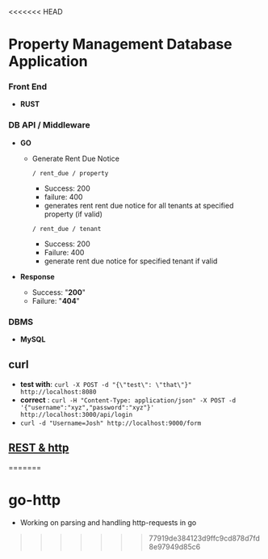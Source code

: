 <<<<<<< HEAD
# Property Management Database Application

### Front End
- **RUST**

### DB API / Middleware
- **GO**
  - Generate Rent Due Notice

    `/ rent_due / property `
      - Success: 200
      - failure: 400
      - generates rent rent due notice for all tenants at   specified property (if valid)

    `/ rent_due / tenant`
      - Success: 200
      - Failure: 400
      - generate rent due notice for specified tenant if valid

- **Response**
  - Success:  "**200**"
  - Failure:  "**404**"


### DBMS
- **MySQL**










## curl
- **test with**: `curl -X POST -d "{\"test\": \"that\"}" http://localhost:8080`
- **correct** : `curl -H "Content-Type: application/json" -X POST -d '{"username":"xyz","password":"xyz"}' http://localhost:3000/api/login`
- `curl -d "Username=Josh" http://localhost:9000/form`


## [REST & http](https://code.tutsplus.com/tutorials/a-beginners-guide-to-http-and-rest--net-16340)
=======
# go-http      

  - Working on parsing and handling http-requests in go
>>>>>>> 77919de384123d9ffc9cd878d7fd8e97949d85c6
